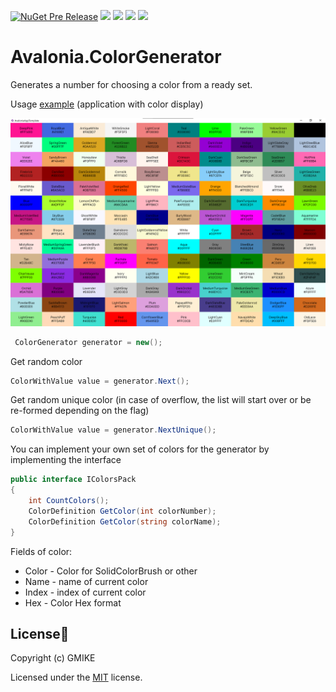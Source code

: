 [![NuGet Pre Release](https://img.shields.io/nuget/vpre/AvaloniaColorGenerator.svg)](https://www.nuget.org/packages/AvaloniaColorGenerator) [![](https://img.shields.io/github/stars/RomanSoloweow/Avalonia.ColorGenerator)](https://github.com/RomanSoloweow/Avalonia.ColorGenerator) [![](https://img.shields.io/github/license/RomanSoloweow/Avalonia.ColorGenerator)](https://github.com/RomanSoloweow/Avalonia.ColorGenerator) [![](https://img.shields.io/github/languages/code-size/RomanSoloweow/Avalonia.ColorGenerator)](https://github.com/RomanSoloweow/Avalonia.ColorGenerator) 
 [![]( https://img.shields.io/github/last-commit/RomanSoloweow/Avalonia.ColorGenerator)](https://github.com/RomanSoloweow/Avalonia.ColorGenerator)
 
# Avalonia.ColorGenerator

Generates a number for choosing a color from a ready set.

Usage [example](https://github.com/RomanSoloweow/DraggableColors) (application with color display)

![](https://github.com/RomanSoloweow/Avalonia.ColorGenerator/blob/master/Example.png)

```C#
 ColorGenerator generator = new();
```
Get random color
```C#
ColorWithValue value = generator.Next();
```
Get random unique color (in case of overflow, the list will start over or be re-formed depending on the flag)
```C#
ColorWithValue value = generator.NextUnique();
```
You can implement your own set of colors for the generator by implementing the interface
```C#
public interface IColorsPack
{
    int CountColors();
    ColorDefinition GetColor(int colorNumber);
    ColorDefinition GetColor(string colorName);
}
```

Fields of color:

- Color - Color for SolidColorBrush or other
- Name - name of current color
- Index - index of current color
- Hex  - Color Hex format


## License📑

Copyright (c) GMIKE

Licensed under the [MIT](LICENSE) license.
